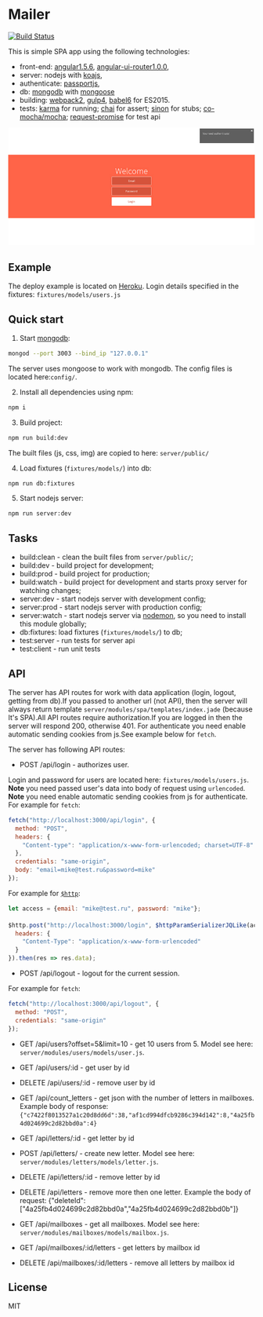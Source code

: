# Mailer

[![Build Status](https://travis-ci.org/selkinvitaly/mailer.svg?branch=master)](https://travis-ci.org/selkinvitaly/mailer)

This is simple SPA app using the following technologies:
- front-end: [angular1.5.6](https://github.com/angular/angular.js), [angular-ui-router1.0.0](https://github.com/angular-ui/ui-router),
- server: nodejs with [koajs](http://koajs.com),
- authenticate: [passportjs](https://github.com/rkusa/koa-passport),
- db: [mongodb](https://www.mongodb.org) with [mongoose](mongoosejs.com)
- building: [webpack2](https://github.com/webpack/webpack), [gulp4](https://github.com/gulpjs/gulp/tree/4.0), [babel6](babeljs.io) for ES2015.
- tests: [karma](http://karma-runner.github.io/0.13/index.html) for running; [chai](http://chaijs.com/) for assert; [sinon](http://sinonjs.org/) for stubs; [co-mocha/mocha](http://mochajs.org/); [request-promise](https://github.com/request/request-promise) for test api

![preview](docs/preview.gif)

## Example

The deploy example is located on [Heroku](https://sv-mailer.herokuapp.com).
Login details specified in the fixtures: `fixtures/models/users.js`

## Quick start

1) Start [mongodb](https://www.mongodb.com/download-center?jmp=nav#community):

```sh
mongod --port 3003 --bind_ip "127.0.0.1"
```

The server uses mongoose to work with mongodb. The config files is located here:`config/`.

2) Install all dependencies using npm:

```sh
npm i
```

3) Build project:

```sh
npm run build:dev
```

The built files (js, css, img) are copied to here: `server/public/`

4) Load fixtures (`fixtures/models/`) into db:

```sh
npm run db:fixtures
```

5) Start nodejs server:

```sh
npm run server:dev
```

## Tasks

- build:clean - clean the built files from `server/public/`;
- build:dev - build project for development;
- build:prod - build project for production;
- build:watch - build project for development and starts proxy server for watching changes;
- server:dev - start nodejs server with development config;
- server:prod - start nodejs server with production config;
- server:watch - start nodejs server via [nodemon](https://github.com/remy/nodemon), so you need to install this module globally;
- db:fixtures: load fixtures (`fixtures/models/`) to db;
- test:server - run tests for server api
- test:client - run unit tests

## API

The server has API routes for work with data application (login, logout, getting from db).If you passed to another url (not API), then the server will always return template `server/modules/spa/templates/index.jade` (because It's SPA).All API routes require authorization.If you are logged in then the server will respond 200, otherwise 401. For authenticate you need enable automatic sending cookies from js.See example below for `fetch`.

The server has following API routes:
- POST /api/login - authorizes user.

Login and password for users are located here: `fixtures/models/users.js`.
**Note** you need passed user's data into body of request using `urlencoded`.
**Note** you need enable automatic sending cookies from js for authenticate. For example for `fetch`:

```js
fetch("http://localhost:3000/api/login", {
  method: "POST",  
  headers: {  
    "Content-type": "application/x-www-form-urlencoded; charset=UTF-8"  
  },  
  credentials: "same-origin",
  body: "email=mike@test.ru&password=mike"
});
```

For example for [`$http`](https://docs.angularjs.org/api/ng/service/$http):

```js
let access = {email: "mike@test.ru", password: "mike"};

$http.post("http://localhost:3000/login", $httpParamSerializerJQLike(access), {
  headers: {
    "Content-Type": "application/x-www-form-urlencoded"
  }
}).then(res => res.data);
```

- POST /api/logout - logout for the current session.

For example for `fetch`:

```js
fetch("http://localhost:3000/api/logout", {
  method: "POST",  
  credentials: "same-origin"
});
```

- GET /api/users?offset=5&limit=10 - get 10 users from 5. Model see here: `server/modules/users/models/user.js`.
- GET /api/users/:id - get user by id
- DELETE /api/users/:id - remove user by id

- GET /api/count_letters - get json with the number of letters in mailboxes. Example body of response: `{"c7422f8013527a1c20d8dd6d":38,"af1cd994dfcb9286c394d142":8,"4a25fb4d024699c2d82bbd0a":4}`
- GET /api/letters/:id - get letter by id
- POST /api/letters/ - create new letter. Model see here: `server/modules/letters/models/letter.js`.
- DELETE /api/letters/:id - remove letter by id
- DELETE /api/letters - remove more then one letter. Example the body of request: {"deleteId":["4a25fb4d024699c2d82bbd0a","4a25fb4d024699c2d82bbd0b"]}

- GET /api/mailboxes - get all mailboxes. Model see here: `server/modules/mailboxes/models/mailbox.js`.
- GET /api/mailboxes/:id/letters - get letters by mailbox id
- DELETE /api/mailboxes/:id/letters - remove all letters by mailbox id

License
----

MIT
